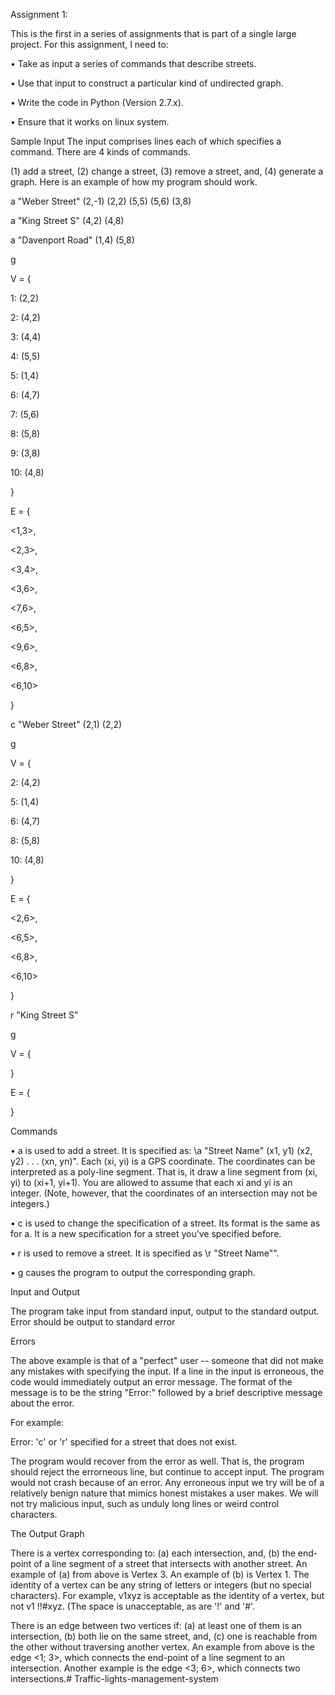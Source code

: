 Assignment 1:

This is the first in a series of assignments that is part of a single large project.
For this assignment, I need to:

• Take as input a series of commands that describe streets.

• Use that input to construct a particular kind of undirected graph.

• Write the code in Python (Version 2.7.x).

• Ensure that it works on linux system.

Sample Input
The input comprises lines each of which specifies a command. There are 4 kinds of commands.

(1) add a street, (2) change a street, (3) remove a street, and, (4) generate a graph. Here is an
example of how my program should work.

a "Weber Street" (2,-1) (2,2) (5,5) (5,6) (3,8)

a "King Street S" (4,2) (4,8)

a "Davenport Road" (1,4) (5,8)

g

V = {

1: (2,2)

2: (4,2)

3: (4,4)

4: (5,5)

5: (1,4)

6: (4,7)

7: (5,6)

8: (5,8)

9: (3,8)

10: (4,8)

}

E = {

<1,3>,

<2,3>,

<3,4>,

<3,6>,

<7,6>,

<6,5>,

<9,6>,

<6,8>,

<6,10>

}

c "Weber Street" (2,1) (2,2)

g

V = {

2: (4,2)

5: (1,4)

6: (4,7)

8: (5,8)

10: (4,8)

}

E = {

<2,6>,

<6,5>,

<6,8>,

<6,10>

}

r "King Street S"

g

V = {

}

E = {

}

Commands

• a is used to add a street. It is specified as: \a "Street Name" (x1, y1) (x2, y2) . . . (xn, yn)".
Each (xi, yi) is a GPS coordinate. The coordinates can be interpreted as a poly-line segment. That
is, it draw a line segment from (xi, yi) to (xi+1, yi+1). You are allowed to assume that each
xi and yi is an integer. (Note, however, that the coordinates of an intersection may not be
integers.)

• c is used to change the specification of a street. Its format is the same as for a. It is a new
specification for a street you’ve specified before.

• r is used to remove a street. It is specified as \r "Street Name"".

• g causes the program to output the corresponding graph.

Input and Output

The program take input from standard input, output to the standard
output. Error should be output to standard error

Errors

The above example is that of a "perfect" user -- someone that did not make any mistakes with
specifying the input. If a line in the input is erroneous,
the code would immediately output an error message. The format of the message is to be the string
"Error:" followed by a brief descriptive message about the error. 

For example:

Error: 'c' or 'r' specified for a street that does not exist.

The program would recover from the error as well. That is, the program should reject the
errorneous line, but continue to accept input. The program would not crash because of an error.
Any erroneous input we try will be of a relatively benign nature that mimics honest mistakes a user
makes. We will not try malicious input, such as unduly long lines or weird control characters.

The Output Graph

There is a vertex corresponding to: (a) each intersection, and, (b) the end-point of a line segment of
a street that intersects with another street. An example of (a) from above is Vertex 3. An example
of (b) is Vertex 1. The identity of a vertex can be any string of letters or integers (but no special
characters). For example, v1xyz is acceptable as the identity of a vertex, but not v1 !!#xyz. (The
space is unacceptable, as are '!' and '#'.

There is an edge between two vertices if: (a) at least one of them is an intersection, (b) both
lie on the same street, and, (c) one is reachable from the other without traversing another vertex.
An example from above is the edge <1; 3>, which connects the end-point of a line segment to an
intersection. Another example is the edge <3; 6>, which connects two intersections.# Traffic-lights-management-system
